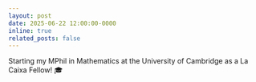 ```yaml
---
layout: post
date: 2025-06-22 12:00:00-0000
inline: true
related_posts: false
---
```


Starting my MPhil in Mathematics at the University of Cambridge as a La Caixa Fellow! 🎓